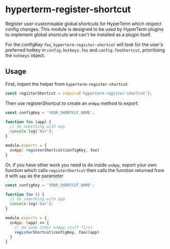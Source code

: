 # hyperterm-register-shortcut

Register user-customisable global shortcuts for HyperTerm which respect config changes. This module is designed to be used by HyperTerm plugins to implement global shortcuts and can't be installed as a plugin itself.

For the configKey `foo`, `hyperterm-register-shortcut` will look for the user's preferred hotkey in `config.hotkeys.foo` and `config.fooShortcut`, prioritising the `hotkeys` object.

## Usage

First, import the helper from `hyperterm-register-shortcut`

```js
const registerShortcut = require('hyperterm-register-shortcut');
```

Then use registerShortcut to create an `onApp` method to export:

```js
const configKey = 'YOUR_SHORTCUT_NAME';

function foo (app) {
  // do something with app
  console.log('bar');
}

module.exports = {
  onApp: registerShortcut(configKey, foo)
}
```
Or, if you have other work you need to do inside `onApp`, export your own function which calls `registerShortcut` then calls the function returned from it with `app` as the parameter

```js
const configKey = 'YOUR_SHORTCUT_NAME';

function foo () {
  // do something with app
  console.log('bar');
}

module.exports = {
  onApp: (app) => {
    // do some other onApp stuff first
    registerShortcut(configKey, foo)(app)
  }
}
```
